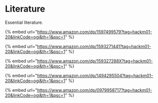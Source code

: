 # Literature

Essential literature.

{% embed url="https://www.amazon.com/dp/1597499579?tag=hackm01-20&linkCode=ogi&th=1&psc=1" %}



{% embed url="https://www.amazon.com/dp/1593271441?tag=hackm01-20&linkCode=ogi&th=1&psc=1" %}

{% embed url="https://www.amazon.com/dp/159327288X?tag=hackm01-20&linkCode=ogi&th=1&psc=1" %}

{% embed url="https://www.amazon.com/dp/1494295504?tag=hackm01-20&linkCode=ogi&th=1&psc=1" %}

{% embed url="https://www.amazon.com/dp/0979958717?tag=hackm01-20&linkCode=ogi&th=1&psc=1" %}



